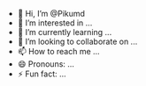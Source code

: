 - 👋 Hi, I’m @Pikumd
- 👀 I’m interested in ...
- 🌱 I’m currently learning ...
- 💞️ I’m looking to collaborate on ...
- 📫 How to reach me ...
- 😄 Pronouns: ...
- ⚡ Fun fact: ...

<!---
Pikumd/Pikumd is a ✨ special ✨ repository because its `README.md` (this file) appears on your GitHub profile.
You can click the Preview link to take a look at your changes.
--->
